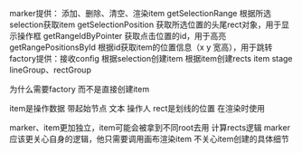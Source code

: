 marker提供：
    添加、删除、清空、渲染item 
    getSelectionRange 根据所选selection获取item 
    getSelectionPosition 获取所选位置的头尾rect对象，用于显示操作框
    getRangeIdByPointer 获取点击位置的id，用于高亮
    getRangePositionsById 根据id获取item的位置信息（x y 宽高），用于跳转
factory提供：接收config
    根据selection创建item 
    根据item创建rects
item
stage
    lineGroup、rectGroup

为什么需要factory 而不是直接创建item

item是操作数据 带起始节点 文本 操作人
rect是划线的位置 在渲染时使用

marker、item更加独立，item可能会被拿到不同root去用 计算rects逻辑
marker应该更关心自身的逻辑，他只需要调用画布渲染item 不关心item创建的具体细节